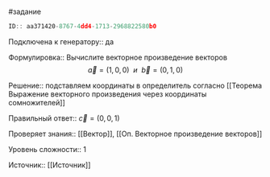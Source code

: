 #задание

```javascript
ID:: aa371420-8767-4dd4-1713-2968822580b0
```

Подключена к генератору:: да

Формулировка:: Вычислите векторное произведение векторов $$\vec{a}=(1,0,0)~~и~~\vec{b}=(0,1,0)$$

Решение:: подставляем координаты в определитель согласно [[Теорема Выражение векторного произведения через координаты сомножителей]]

Правильный ответ:: $\vec{c}=(0,0,1)$

Проверяет знания:: [[Вектор]], [[Оп. Векторное произведение векторов]]

Уровень сложности:: 1

Источник:: [[Источник]]